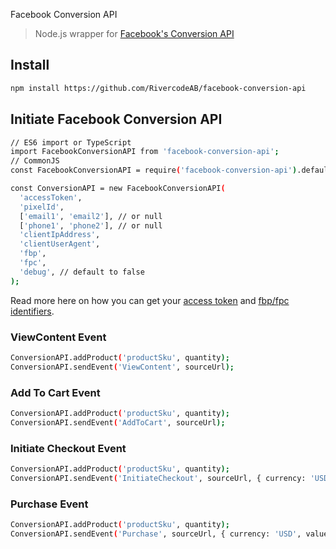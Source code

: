 Facebook Conversion API

> Node.js wrapper for [Facebook's Conversion API](https://developers.facebook.com/docs/marketing-api/conversions-api/)

## Install

```bash
npm install https://github.com/RivercodeAB/facebook-conversion-api
```

## Initiate Facebook Conversion API
```bash
// ES6 import or TypeScript
import FacebookConversionAPI from 'facebook-conversion-api';
// CommonJS
const FacebookConversionAPI = require('facebook-conversion-api').default;

const ConversionAPI = new FacebookConversionAPI(
  'accessToken',
  'pixelId',
  ['email1', 'email2'], // or null
  ['phone1', 'phone2'], // or null
  'clientIpAddress',
  'clientUserAgent',
  'fbp',
  'fpc',
  'debug', // default to false
);
```

Read more here on how you can get your [access token](https://developers.facebook.com/docs/marketing-api/conversions-api/get-started/#access-token) and [fbp/fpc identifiers](https://developers.facebook.com/docs/marketing-api/conversions-api/parameters/fbp-and-fbc/).

### ViewContent Event
```bash
ConversionAPI.addProduct('productSku', quantity);
ConversionAPI.sendEvent('ViewContent', sourceUrl);
```

### Add To Cart Event
```bash
ConversionAPI.addProduct('productSku', quantity);
ConversionAPI.sendEvent('AddToCart', sourceUrl);
```

### Initiate Checkout Event
```bash
ConversionAPI.addProduct('productSku', quantity);
ConversionAPI.sendEvent('InitiateCheckout', sourceUrl, { currency: 'USD', value: 1000 });
```

### Purchase Event
```bash
ConversionAPI.addProduct('productSku', quantity);
ConversionAPI.sendEvent('Purchase', sourceUrl, { currency: 'USD', value: 1000 });
```
